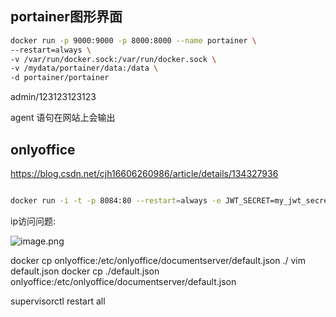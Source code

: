 ## portainer图形界面

```bash
docker run -p 9000:9000 -p 8000:8000 --name portainer \
--restart=always \
-v /var/run/docker.sock:/var/run/docker.sock \
-v /mydata/portainer/data:/data \
-d portainer/portainer
```

admin/123123123123

agent 语句在网站上会输出

## onlyoffice

https://blog.csdn.net/cjh16606260986/article/details/134327936

```bash

docker run -i -t -p 8084:80 --restart=always -e JWT_SECRET=my_jwt_secret -e JWT_ENABLED=false onlyoffice-documentserver:8.0.1

```

ip访问问题:

![image.png](https://cdn.jsdelivr.net/gh/wang-jie-2020/images/20250326171658.png)


docker cp onlyoffice:/etc/onlyoffice/documentserver/default.json ./
vim default.json
docker cp ./default.json onlyoffice:/etc/onlyoffice/documentserver/default.json

supervisorctl restart all
